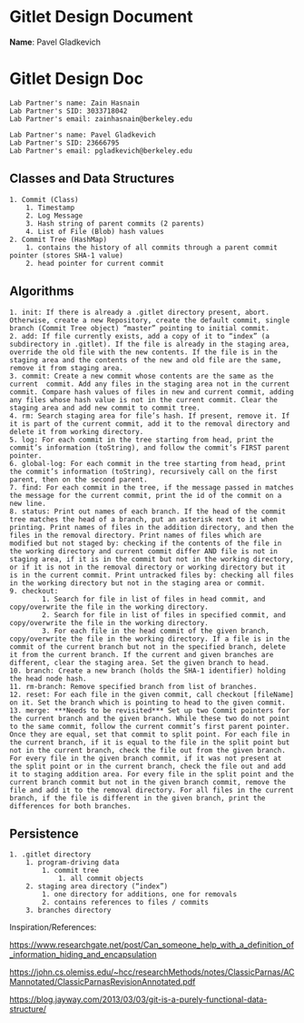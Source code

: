 # Gitlet Design Document

**Name**: Pavel Gladkevich

# Gitlet Design Doc

    Lab Partner's name: Zain Hasnain
    Lab Partner's SID: 3033718042
    Lab Partner's email: zainhasnain@berkeley.edu
    
    Lab Partner's name: Pavel Gladkevich
    Lab Partner's SID: 23666795
    Lab Partner's email: pgladkevich@berkeley.edu
    
## Classes and Data Structures
    1. Commit (Class)
        1. Timestamp
        2. Log Message
        3. Hash string of parent commits (2 parents)
        4. List of File (Blob) hash values
    2. Commit Tree (HashMap)
        1. contains the history of all commits through a parent commit pointer (stores SHA-1 value)
        2. head pointer for current commit
## Algorithms
    1. init: If there is already a .gitlet directory present, abort. Otherwise, create a new Repository, create the default commit, single branch (Commit Tree object) “master” pointing to initial commit.
    2. add: If file currently exists, add a copy of it to “index” (a subdirectory in .gitlet). If the file is already in the staging area, override the old file with the new contents. If the file is in the staging area and the contents of the new and old file are the same, remove it from staging area.
    3. commit: Create a new commit whose contents are the same as the current  commit. Add any files in the staging area not in the current commit. Compare hash values of files in new and current commit, adding any files whose hash value is not in the current commit. Clear the staging area and add new commit to commit tree.
    4. rm: Search staging area for file’s hash. If present, remove it. If it is part of the current commit, add it to the removal directory and delete it from working directory.
    5. log: For each commit in the tree starting from head, print the commit’s information (toString), and follow the commit’s FIRST parent pointer.
    6. global-log: For each commit in the tree starting from head, print the commit’s information (toString), recursively call on the first parent, then on the second parent.
    7. find: For each commit in the tree, if the message passed in matches the message for the current commit, print the id of the commit on a new line.
    8. status: Print out names of each branch. If the head of the commit tree matches the head of a branch, put an asterisk next to it when printing. Print names of files in the addition directory, and then the files in the removal directory. Print names of files which are modified but not staged by: checking if the contents of the file in the working directory and current commit differ AND file is not in staging area, if it is in the commit but not in the working directory, or if it is not in the removal directory or working directory but it is in the current commit. Print untracked files by: checking all files in the working directory but not in the staging area or commit.
    9. checkout: 
            1. Search for file in list of files in head commit, and copy/overwrite the file in the working directory.
            2. Search for file in list of files in specified commit, and copy/overwrite the file in the working directory.
            3. For each file in the head commit of the given branch, copy/overwrite the file in the working directory. If a file is in the commit of the current branch but not in the specified branch, delete it from the current branch. If the current and given branches are different, clear the staging area. Set the given branch to head.
    10. branch: Create a new branch (holds the SHA-1 identifier) holding the head node hash.
    11. rm-branch: Remove specified branch from list of branches.
    12. reset: For each file in the given commit, call checkout [fileName] on it. Set the branch which is pointing to head to the given commit.
    13. merge: ***Needs to be revisited*** Set up two Commit pointers for the current branch and the given branch. While these two do not point to the same commit, follow the current commit’s first parent pointer. Once they are equal, set that commit to split point. For each file in the current branch, if it is equal to the file in the split point but not in the current branch, check the file out from the given branch. For every file in the given branch commit, if it was not present at the split point or in the current branch, check the file out and add it to staging addition area. For every file in the split point and the current branch commit but not in the given branch commit, remove the file and add it to the removal directory. For all files in the current branch, if the file is different in the given branch, print the differences for both branches. 
## Persistence
    1. .gitlet directory
        1. program-driving data
            1. commit tree
                1. all commit objects
        2. staging area directory (“index”)
            1. one directory for additions, one for removals
            2. contains references to files / commits
        3. branches directory

Inspiration/References: 

https://www.researchgate.net/post/Can_someone_help_with_a_definition_of_information_hiding_and_encapsulation

https://john.cs.olemiss.edu/~hcc/researchMethods/notes/ClassicParnas/ACMannotated/ClassicParnasRevisionAnnotated.pdf

https://blog.jayway.com/2013/03/03/git-is-a-purely-functional-data-structure/
